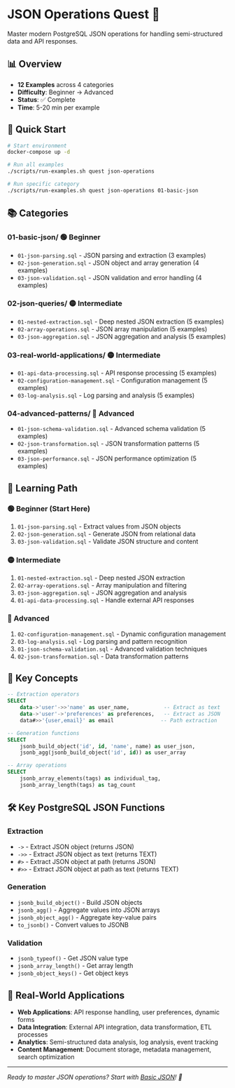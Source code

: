 # JSON Operations Quest 🎯

Master modern PostgreSQL JSON operations for handling semi-structured data and API responses.

## 📊 Overview

- **12 Examples** across 4 categories
- **Difficulty**: Beginner → Advanced
- **Status**: ✅ Complete
- **Time**: 5-20 min per example

## 🚀 Quick Start

```bash
# Start environment
docker-compose up -d

# Run all examples
./scripts/run-examples.sh quest json-operations

# Run specific category
./scripts/run-examples.sh quest json-operations 01-basic-json
```

## 📚 Categories

### **01-basic-json/** 🟢 **Beginner**
- `01-json-parsing.sql` - JSON parsing and extraction (3 examples)
- `02-json-generation.sql` - JSON object and array generation (4 examples)
- `03-json-validation.sql` - JSON validation and error handling (4 examples)

### **02-json-queries/** 🟡 **Intermediate**
- `01-nested-extraction.sql` - Deep nested JSON extraction (5 examples)
- `02-array-operations.sql` - JSON array manipulation (5 examples)
- `03-json-aggregation.sql` - JSON aggregation and analysis (5 examples)

### **03-real-world-applications/** 🟡 **Intermediate**
- `01-api-data-processing.sql` - API response processing (5 examples)
- `02-configuration-management.sql` - Configuration management (5 examples)
- `03-log-analysis.sql` - Log parsing and analysis (5 examples)

### **04-advanced-patterns/** 🔴 **Advanced**
- `01-json-schema-validation.sql` - Advanced schema validation (5 examples)
- `02-json-transformation.sql` - JSON transformation patterns (5 examples)
- `03-json-performance.sql` - JSON performance optimization (5 examples)

## 🎯 Learning Path

### **🟢 Beginner (Start Here)**
1. `01-json-parsing.sql` - Extract values from JSON objects
2. `02-json-generation.sql` - Generate JSON from relational data
3. `03-json-validation.sql` - Validate JSON structure and content

### **🟡 Intermediate**
1. `01-nested-extraction.sql` - Deep nested JSON extraction
2. `02-array-operations.sql` - Array manipulation and filtering
3. `03-json-aggregation.sql` - JSON aggregation and analysis
4. `01-api-data-processing.sql` - Handle external API responses

### **🔴 Advanced**
1. `02-configuration-management.sql` - Dynamic configuration management
2. `03-log-analysis.sql` - Log parsing and pattern recognition
3. `01-json-schema-validation.sql` - Advanced validation techniques
4. `02-json-transformation.sql` - Data transformation patterns

## 🔧 Key Concepts

```sql
-- Extraction operators
SELECT 
    data->'user'->>'name' as user_name,           -- Extract as text
    data->'user'->'preferences' as preferences,   -- Extract as JSON
    data#>>'{user,email}' as email               -- Path extraction

-- Generation functions
SELECT 
    jsonb_build_object('id', id, 'name', name) as user_json,
    jsonb_agg(jsonb_build_object('id', id)) as user_array

-- Array operations
SELECT 
    jsonb_array_elements(tags) as individual_tag,
    jsonb_array_length(tags) as tag_count
```

## 🛠️ Key PostgreSQL JSON Functions

### **Extraction**
- `->` - Extract JSON object (returns JSON)
- `->>` - Extract JSON object as text (returns TEXT)
- `#>` - Extract JSON object at path (returns JSON)
- `#>>` - Extract JSON object at path as text (returns TEXT)

### **Generation**
- `jsonb_build_object()` - Build JSON objects
- `jsonb_agg()` - Aggregate values into JSON arrays
- `jsonb_object_agg()` - Aggregate key-value pairs
- `to_jsonb()` - Convert values to JSONB

### **Validation**
- `jsonb_typeof()` - Get JSON value type
- `jsonb_array_length()` - Get array length
- `jsonb_object_keys()` - Get object keys

## 🏢 Real-World Applications

- **Web Applications**: API response handling, user preferences, dynamic forms
- **Data Integration**: External API integration, data transformation, ETL processes
- **Analytics**: Semi-structured data analysis, log analysis, event tracking
- **Content Management**: Document storage, metadata management, search optimization

---

*Ready to master JSON operations? Start with [Basic JSON](./01-basic-json/)! 🚀* 